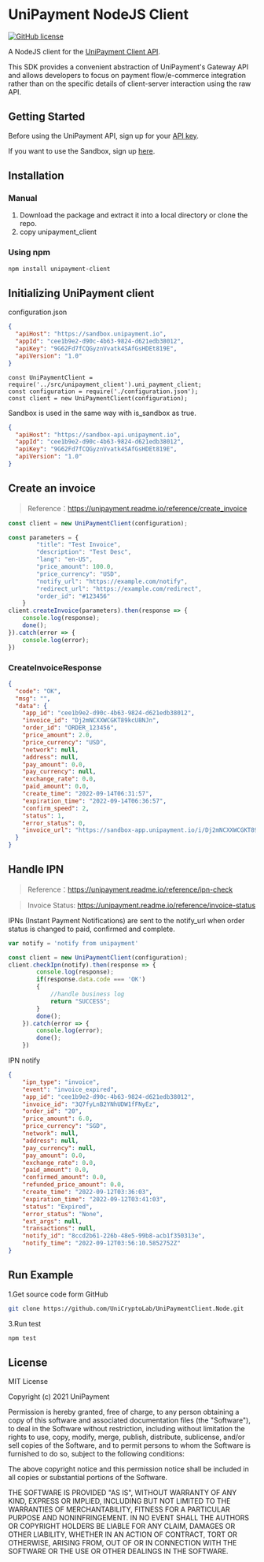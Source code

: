 # UniPayment NodeJS Client
[![GitHub license](https://img.shields.io/badge/license-MIT-blue.svg?style=flat-square)](https://github.com/UniCryptoLab/UniPaymentClient.Python/blob/main/UniPaymentClient/LICENSE.txt)

A NodeJS client for the [UniPayment Client API](https://unipayment.readme.io/reference/overview).  

This SDK provides a convenient abstraction of UniPayment's Gateway API and allows developers to focus on payment flow/e-commerce integration rather than on the specific details of client-server interaction using the raw API.


## Getting Started

Before using the UniPayment API, sign up for your [API key](https://console.unipayment.io/).

If you want to use the Sandbox, sign up [here](https://sandbox-console.unipayment.io/).

## Installation

### Manual
1. Download the package and extract it into a local directory or clone the repo.
2. copy unipayment_client

### Using npm
```bash
npm install unipayment-client
```


## Initializing UniPayment client

configuration.json
```json
{
  "apiHost": "https://sandbox.unipayment.io",
  "appId": "cee1b9e2-d90c-4b63-9824-d621edb38012",
  "apiKey": "9G62Fd7fCQGyznVvatk4SAfGsHDEt819E",
  "apiVersion": "1.0"
}
```

```nodejs
const UniPaymentClient = require('../src/unipayment_client').uni_payment_client;
const configuration = require('./configuration.json');
const client = new UniPaymentClient(configuration);

```

Sandbox is used in the same way with is_sandbox as true.

```json
{
  "apiHost": "https://sandbox-api.unipayment.io",
  "appId": "cee1b9e2-d90c-4b63-9824-d621edb38012",
  "apiKey": "9G62Fd7fCQGyznVvatk4SAfGsHDEt819E",
  "apiVersion": "1.0"
}
```

## Create an invoice
> Reference：https://unipayment.readme.io/reference/create_invoice

```javascript
const client = new UniPaymentClient(configuration);

const parameters = {
        "title": "Test Invoice",
        "description": "Test Desc",
        "lang": "en-US",
        "price_amount": 100.0,
        "price_currency": "USD",
        "notify_url": "https://example.com/notify",
        "redirect_url": "https://example.com/redirect",
        "order_id": "#123456"
    }
client.createInvoice(parameters).then(response => {
    console.log(response);
    done();
}).catch(error => {
    console.log(error);
})
```
### CreateInvoiceResponse

```json
{
  "code": "OK",
  "msg": "",
  "data": {
    "app_id": "cee1b9e2-d90c-4b63-9824-d621edb38012",
    "invoice_id": "Dj2mNCXXWCGKT89kcU8NJn",
    "order_id": "ORDER_123456",
    "price_amount": 2.0,
    "price_currency": "USD",
    "network": null,
    "address": null,
    "pay_amount": 0.0,
    "pay_currency": null,
    "exchange_rate": 0.0,
    "paid_amount": 0.0,
    "create_time": "2022-09-14T06:31:57",
    "expiration_time": "2022-09-14T06:36:57",
    "confirm_speed": 2,
    "status": 1,
    "error_status": 0,
    "invoice_url": "https://sandbox-app.unipayment.io/i/Dj2mNCXXWCGKT89kcU8NJn"
  }
}


```

## Handle IPN
> Reference：https://unipayment.readme.io/reference/ipn-check

> Invoice Status: https://unipayment.readme.io/reference/invoice-status

IPNs (Instant Payment Notifications) are sent to the notify_url when order status is changed to paid, confirmed and complete. 

```javascript
var notify = 'notify from unipayment'

const client = new UniPaymentClient(configuration);
client.checkIpn(notify).then(response => {
        console.log(response);
        if(response.data.code === 'OK')
        {
            //handle business log
            return "SUCCESS";
        }
        done();
    }).catch(error => {
        console.log(error);
        done();
    })

```

IPN notify
``` json
{
	"ipn_type": "invoice",
	"event": "invoice_expired",
	"app_id": "cee1b9e2-d90c-4b63-9824-d621edb38012",
	"invoice_id": "3Q7fyLnB2YNhUDW1fFNyEz",
	"order_id": "20",
	"price_amount": 6.0,
	"price_currency": "SGD",
	"network": null,
	"address": null,
	"pay_currency": null,
	"pay_amount": 0.0,
	"exchange_rate": 0.0,
	"paid_amount": 0.0,
	"confirmed_amount": 0.0,
	"refunded_price_amount": 0.0,
	"create_time": "2022-09-12T03:36:03",
	"expiration_time": "2022-09-12T03:41:03",
	"status": "Expired",
	"error_status": "None",
	"ext_args": null,
	"transactions": null,
	"notify_id": "8ccd2b61-226b-48e5-99b8-acb1f350313e",
	"notify_time": "2022-09-12T03:56:10.5852752Z"
}
```

## Run Example

1.Get source code form GitHub 
``` bash
git clone https://github.com/UniCryptoLab/UniPaymentClient.Node.git
```

3.Run test
``` bash
npm test
```

## License

MIT License

Copyright (c) 2021 UniPayment

Permission is hereby granted, free of charge, to any person obtaining a copy
of this software and associated documentation files (the "Software"), to deal
in the Software without restriction, including without limitation the rights
to use, copy, modify, merge, publish, distribute, sublicense, and/or sell
copies of the Software, and to permit persons to whom the Software is
furnished to do so, subject to the following conditions:

The above copyright notice and this permission notice shall be included in all
copies or substantial portions of the Software.

THE SOFTWARE IS PROVIDED "AS IS", WITHOUT WARRANTY OF ANY KIND, EXPRESS OR
IMPLIED, INCLUDING BUT NOT LIMITED TO THE WARRANTIES OF MERCHANTABILITY,
FITNESS FOR A PARTICULAR PURPOSE AND NONINFRINGEMENT. IN NO EVENT SHALL THE
AUTHORS OR COPYRIGHT HOLDERS BE LIABLE FOR ANY CLAIM, DAMAGES OR OTHER
LIABILITY, WHETHER IN AN ACTION OF CONTRACT, TORT OR OTHERWISE, ARISING FROM,
OUT OF OR IN CONNECTION WITH THE SOFTWARE OR THE USE OR OTHER DEALINGS IN THE
SOFTWARE.